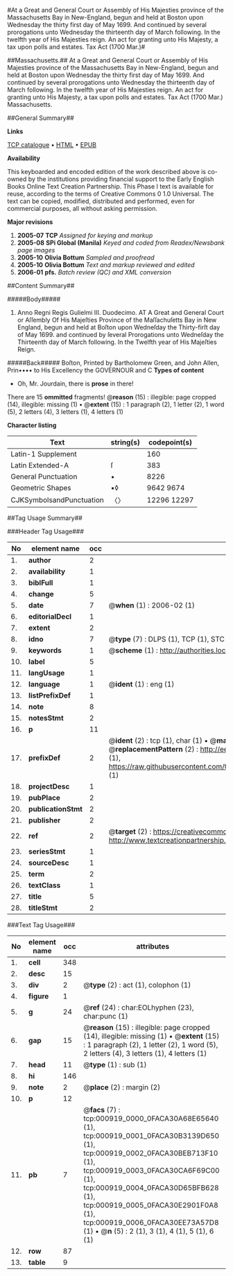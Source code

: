 #At a Great and General Court or Assembly of His Majesties province of the Massachusetts Bay in New-England, begun and held at Boston upon Wednesday the thirty first day of May 1699. And continued by several prorogations unto Wednesday the thirteenth day of March following. In the twelfth year of His Majesties reign. An act for granting unto His Majesty, a tax upon polls and estates. Tax Act (1700 Mar.)#

##Massachusetts.##
At a Great and General Court or Assembly of His Majesties province of the Massachusetts Bay in New-England, begun and held at Boston upon Wednesday the thirty first day of May 1699. And continued by several prorogations unto Wednesday the thirteenth day of March following. In the twelfth year of His Majesties reign. An act for granting unto His Majesty, a tax upon polls and estates.
Tax Act (1700 Mar.)
Massachusetts.

##General Summary##

**Links**

[TCP catalogue](http://www.ota.ox.ac.uk/tcp/)  • 
[HTML](http://tei.it.ox.ac.uk/tcp/Texts-HTML/free/N00/N00763.html)  • 
[EPUB](http://tei.it.ox.ac.uk/tcp/Texts-EPUB/free/N00/N00763.epub)

**Availability**

This keyboarded and encoded edition of the
	       work described above is co-owned by the institutions
	       providing financial support to the Early English Books
	       Online Text Creation Partnership. This Phase I text is
	       available for reuse, according to the terms of Creative
	       Commons 0 1.0 Universal. The text can be copied,
	       modified, distributed and performed, even for
	       commercial purposes, all without asking permission.

**Major revisions**

1. __2005-07__ __TCP__ *Assigned for keying and markup*
1. __2005-08__ __SPi Global (Manila)__ *Keyed and coded from Readex/Newsbank page images*
1. __2005-10__ __Olivia Bottum__ *Sampled and proofread*
1. __2005-10__ __Olivia Bottum__ *Text and markup reviewed and edited*
1. __2006-01__ __pfs.__ *Batch review (QC) and XML conversion*

##Content Summary##

#####Body#####

1. Anno Regni Regis Gulielmi III. Duodecimo.  AT A Great and General Court or Aſſembly Of His Majeſties Province of the Maſſachuſetts Bay in New England, begun and held at Boſton upon Wedneſday the Thirty-firſt day of May 1699. and continued by ſeveral Prorogations unto Wedneſday the Thirteenth day of March following. In the Twelfth year of His Majeſties Reign.

#####Back#####
Boſton, Printed by Bartholomew Green, and John Allen, Prin•••• to His Excellency the GOVERNOUR and C
**Types of content**

  * Oh, Mr. Jourdain, there is **prose** in there!

There are 15 **ommitted** fragments! 
 @__reason__ (15) : illegible: page cropped (14), illegible: missing (1)  •  @__extent__ (15) : 1 paragraph (2), 1 letter (2), 1 word (5), 2 letters (4), 3 letters (1), 4 letters (1)

**Character listing**


|Text|string(s)|codepoint(s)|
|---|---|---|
|Latin-1 Supplement| |160|
|Latin Extended-A|ſ|383|
|General Punctuation|•|8226|
|Geometric Shapes|▪◊|9642 9674|
|CJKSymbolsandPunctuation|〈〉|12296 12297|

##Tag Usage Summary##

###Header Tag Usage###

|No|element name|occ|attributes|
|---|---|---|---|
|1.|__author__|2||
|2.|__availability__|1||
|3.|__biblFull__|1||
|4.|__change__|5||
|5.|__date__|7| @__when__ (1) : 2006-02 (1)|
|6.|__editorialDecl__|1||
|7.|__extent__|2||
|8.|__idno__|7| @__type__ (7) : DLPS (1), TCP (1), STC (2), NOTIS (1), IMAGE-SET (1), EVANS-CITATION (1)|
|9.|__keywords__|1| @__scheme__ (1) : http://authorities.loc.gov/ (1)|
|10.|__label__|5||
|11.|__langUsage__|1||
|12.|__language__|1| @__ident__ (1) : eng (1)|
|13.|__listPrefixDef__|1||
|14.|__note__|8||
|15.|__notesStmt__|2||
|16.|__p__|11||
|17.|__prefixDef__|2| @__ident__ (2) : tcp (1), char (1)  •  @__matchPattern__ (2) : ([0-9\-]+):([0-9IVX]+) (1), (.+) (1)  •  @__replacementPattern__ (2) : http://eebo.chadwyck.com/downloadtiff?vid=$1&page=$2 (1), https://raw.githubusercontent.com/textcreationpartnership/Texts/master/tcpchars.xml#$1 (1)|
|18.|__projectDesc__|1||
|19.|__pubPlace__|2||
|20.|__publicationStmt__|2||
|21.|__publisher__|2||
|22.|__ref__|2| @__target__ (2) : https://creativecommons.org/publicdomain/zero/1.0/ (1), http://www.textcreationpartnership.org/docs/. (1)|
|23.|__seriesStmt__|1||
|24.|__sourceDesc__|1||
|25.|__term__|2||
|26.|__textClass__|1||
|27.|__title__|5||
|28.|__titleStmt__|2||


###Text Tag Usage###

|No|element name|occ|attributes|
|---|---|---|---|
|1.|__cell__|348||
|2.|__desc__|15||
|3.|__div__|2| @__type__ (2) : act (1), colophon (1)|
|4.|__figure__|1||
|5.|__g__|24| @__ref__ (24) : char:EOLhyphen (23), char:punc (1)|
|6.|__gap__|15| @__reason__ (15) : illegible: page cropped (14), illegible: missing (1)  •  @__extent__ (15) : 1 paragraph (2), 1 letter (2), 1 word (5), 2 letters (4), 3 letters (1), 4 letters (1)|
|7.|__head__|11| @__type__ (1) : sub (1)|
|8.|__hi__|146||
|9.|__note__|2| @__place__ (2) : margin (2)|
|10.|__p__|12||
|11.|__pb__|7| @__facs__ (7) : tcp:000919_0000_0FACA30A68E65640 (1), tcp:000919_0001_0FACA30B3139D650 (1), tcp:000919_0002_0FACA30BEB713F10 (1), tcp:000919_0003_0FACA30CA6F69C00 (1), tcp:000919_0004_0FACA30D65BFB628 (1), tcp:000919_0005_0FACA30E2901F0A8 (1), tcp:000919_0006_0FACA30EE73A57D8 (1)  •  @__n__ (5) : 2 (1), 3 (1), 4 (1), 5 (1), 6 (1)|
|12.|__row__|87||
|13.|__table__|9||
